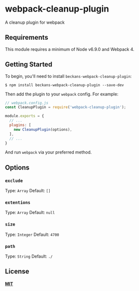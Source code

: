 # webpack-cleanup-plugin

A cleanup plugin for webpack

## Requirements

This module requires a minimum of Node v6.9.0 and Webpack 4.

## Getting Started

To begin, you'll need to install `beckans-webpack-cleanup-plugin`:

```console
$ npm install beckans-webpack-cleanup-plugin --save-dev
```

Then add the plugin to your `webpack` config. For example:

```js
// webpack.config.js
const CleanupPlugin = require('webpack-cleanup-plugin');

module.exports = {
  // ...
  plugins: [
    new CleanupPlugin(options),
  ],
  // ...
}
```

And run `webpack` via your preferred method.

## Options

### `exclude`

Type: `Array`
Default: `[]`

### `extentions`

Type: `Array`
Default: `null`

### `size`

Type: `Integer`
Default: `4700`

### `path`

Type: `String`
Default: `./`

## License

#### [MIT](./LICENSE)
